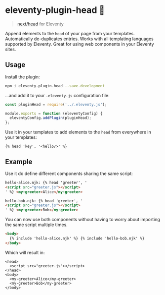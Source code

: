 # eleventy-plugin-head 🐶

> [next/head](https://nextjs.org/docs/api-reference/next/head) for Eleventy

Append elements to the `head` of your page from your templates. Automatically de-duplicates entries. Works with all templating languages supported by Eleventy. Great for using web components in your Eleventy sites.

## Usage

Install the plugin:

```sh
npm i eleventy-plugin-head --save-development
```

...and add it to your `.eleventy.js` configuration file:

```js
const pluginHead = require('../.eleventy.js');

module.exports = function (eleventyConfig) {
  eleventyConfig.addPlugin(pluginHead);
};
```

Use it in your templates to add elements to the `head` from everywhere in your templates:

```
{% head 'key', '<hello/>' %}
```

## Example

Use it do define different components sharing the same script:

```html
hello-alice.njk: {% head 'greeter', '
<script src="greeter.js"></script>
' %} <my-greeter>Alice</my-greeter>
```

```html
hello-bob.njk: {% head 'greeter', '
<script src="greeter.js"></script>
' %} <my-greeter>Bob</my-greeter>
```

You can now use both components without having to worry about importing the same script multiple times.

```html
<body>
  {% include 'hello-alice.njk' %} {% include 'hello-bob.njk' %}
</body>
```

Which will result in:

```
<head>
  <script src="greeter.js"></script>
</head>
<body>
  <my-greeter>Alice</my-greeter>
  <my-greeter>Bob</my-greeter>
</body>
```
